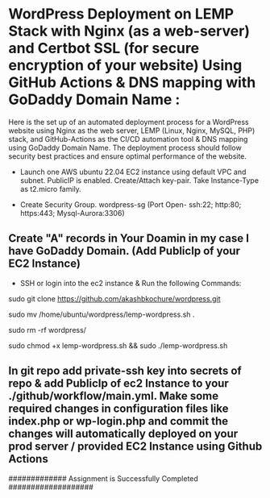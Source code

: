 # WordPress Deployment on LEMP Stack with Nginx (as a web-server) and Certbot SSL (for secure encryption of your website) Using GitHub Actions & DNS mapping with GoDaddy Domain Name :




Here is the set up of an automated deployment process for a WordPress website using Nginx as the web server, LEMP (Linux, Nginx, MySQL, PHP) stack, and GitHub-Actions as the CI/CD automation tool & DNS mapping using GoDaddy Domain Name. The deployment process should follow security best practices and ensure optimal performance of the website.



* Launch one AWS ubuntu 22.04 EC2 instance using default VPC and subnet. PublicIP is enabled. Create/Attach key-pair. Take Instance-Type as t2.micro family.


* Create Security Group. wordpress-sg (Port Open- ssh:22; http:80; https:443; Mysql-Aurora:3306)


## Create "A" records in Your Doamin in my case I have GoDaddy Domain. (Add PublicIp of your EC2 Instance) ##


* SSH or login into the ec2 instance & Run the following Commands:


sudo git clone https://github.com/akashbkochure/wordpress.git

sudo mv /home/ubuntu/wordpress/lemp-wordpress.sh .

sudo rm -rf wordpress/

sudo chmod +x lemp-wordpress.sh  && sudo ./lemp-wordpress.sh



## In git repo add private-ssh key into secrets of repo & add PublicIp of ec2 Instance to your ./github/workflow/main.yml. Make some required changes in configuration files like index.php or wp-login.php and commit the changes will automatically deployed on your prod server / provided EC2 Instance using Github Actions ##



############# Assignment is Successfully Completed ###################
